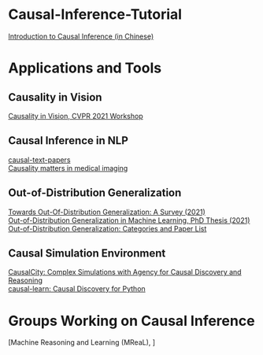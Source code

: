 # Causal-Inference-Tutorial
[Introduction to Causal Inference (in Chinese)](https://zhuanlan.zhihu.com/p/403098221)

# Applications and Tools
## Causality in Vision
[Causality in Vision, CVPR 2021 Workshop](http://www.causalityinvision.com/)

## Causal Inference in NLP
[causal-text-papers](https://github.com/causaltext/causal-text-papers) \
[Causality matters in medical imaging](https://www.nature.com/articles/s41467-020-17478-w.pdf)

## Out-of-Distribution Generalization
[Towards Out-Of-Distribution Generalization: A Survey (2021)](https://arxiv.org/pdf/2108.13624.pdf) \
[Out-of-Distribution Generalization in Machine Learning, PhD Thesis (2021)](https://arxiv.org/pdf/2103.02667.pdf) \
[Out-of-Distribution Generalization: Categories and Paper List](http://out-of-distribution-generalization.com/)

## Causal Simulation Environment
[CausalCity: Complex Simulations with Agency for Causal Discovery and Reasoning](https://causalcity.github.io/) \
[causal-learn: Causal Discovery for Python](https://github.com/cmu-phil/causal-learn)

# Groups Working on Causal Inference
[Machine Reasoning and Learning (MReaL), ]
